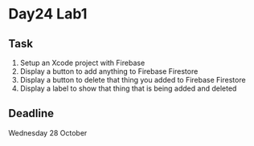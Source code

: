 # Day24 Lab1

## Task 
1. Setup an Xcode project with Firebase
2. Display a button to add anything to Firebase Firestore
2. Display a button to delete that thing you added to Firebase Firestore
3. Display a label to show that thing that is being added and deleted

## Deadline
Wednesday 28 October
